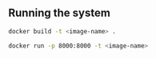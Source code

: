 ## Running the system
```bash
docker build -t <image-name> .
```

 ```bash
docker run -p 8000:8000 -t <image-name>
```
